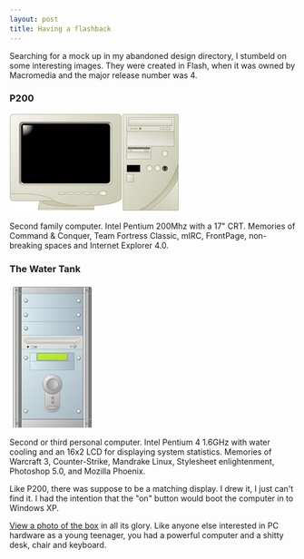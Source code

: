 ```yaml
---
layout: post
title: Having a flashback
---
```


Searching for a mock up in my abandoned design directory, I stumbeld on some interesting images. They were created in Flash, when it was owned by Macromedia and the major release number was 4.

### P200

[![P200](/images/posts/2009-04-06-having-a-flashback/p200_thumb.jpg)](/images/posts/2009-04-06-having-a-flashback/p200.jpg)

Second family computer. Intel Pentium 200Mhz with a 17" CRT. Memories of Command & Conquer, Team Fortress Classic, mIRC, FrontPage, non-breaking spaces and Internet Explorer 4.0.

### The Water Tank

[![The Water Tank](/images/posts/2009-04-06-having-a-flashback/the_water_tower_thumb.jpg)](/images/posts/2009-04-06-having-a-flashback/the_water_tower.jpg)

Second or third personal computer. Intel Pentium 4 1.6GHz with water cooling and an 16x2 LCD for displaying system statistics. Memories of Warcraft 3, Counter-Strike, Mandrake Linux, Stylesheet enlightenment, Photoshop 5.0, and Mozilla Phoenix.

Like P200, there was suppose to be a matching display. I drew it, I just can't find it. I had the intention that the "on" button would boot the computer in to Windows XP. 

[View a photo of the box](/images/posts/2009-04-06-having-a-flashback/the_water_tower_photo.jpg) in all its glory. Like anyone else interested in PC hardware as a young teenager, you had a powerful computer and a shitty desk, chair and keyboard.